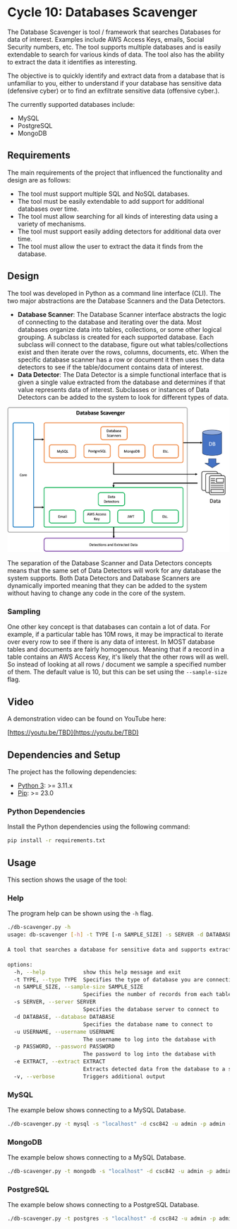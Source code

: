 # Cycle 10: Databases Scavenger
The Database Scavenger is tool / framework that searches Databases for data of interest.  Examples include AWS Access Keys, emails, Social Security numbers, etc.  The tool supports multiple databases and is easily extendable to search for various kinds of data.  The tool also has the ability to extract the data it identifies as interesting.

The objective is to quickly identify and extract data from a database that is unfamiliar to you, either to understand if your database has sensitive data (defensive cyber) or to find an exfiltrate sensitive data (offensive cyber.).

The currently supported databases include:

  * MySQL
  * PostgreSQL
  * MongoDB


## Requirements
The main requirements of the project that influenced the functionality and design are as follows:

  * The tool must support multiple SQL and NoSQL databases.
  * The tool must be easily extendable to add support for additional databases over time.
  * The tool must allow searching for all kinds of interesting data using a variety of mechanisms.
  * The tool must support easily adding detectors for additional data over time.
  * The tool must allow the user to extract the data it finds from the database.

## Design
The tool was developed in Python as a command line interface (CLI).  The two major abstractions are the Database Scanners and the Data Detectors.

  * **Database Scanner**: The Database Scanner interface abstracts the logic of connecting to the database and iterating over the data.  Most databases organize data into tables, collections, or some other logical grouping.  A subclass is created for each supported database.  Each subclass will connect to the database, figure out what tables/collections exist and then iterate over the rows, columns, documents, etc. When the specific database scanner has a row or document it then uses the data detectors to see if the table/document contains data of interest.
  * **Data Detector**: The Data Detector is a simple functional interface that is given a single value extracted from the database and determines if that value represents data of interest.  Subclasses or instances of Data Detectors can be added to the system to look for different types of data.

![Architecture](assets/architecture.png)

The separation of the Database Scanner and Data Detectors concepts means that the same set of Data Detectors will work for any database the system supports.  Both Data Detectors and Database Scanners are dynamically imported meaning that they can be added to the system without having to change any code in the core of the system.

### Sampling
One other key concept is that databases can contain a lot of data.  For example, if a particular table has 10M rows, it may be impractical to iterate over every row to see if there is any data of interest.  In MOST database tables and documents are fairly homogenous.  Meaning that if a record in a table contains an AWS Access Key, it's likely that the other rows will as well.  So instead of looking at all rows / document we sample a specified number of them. The default value is 10, but this can be set using the `--sample-size` flag. 

## Video
A demonstration video can be found on YouTube here:

[https://youtu.be/TBD](https://youtu.be/TBD)


## Dependencies and Setup
The project has the following dependencies:

* [Python 3](https://www.python.org/): >= 3.11.x
* [Pip](https://pip.pypa.io/en/stable/): >= 23.0


### Python Dependencies
Install the Python dependencies using the following command:

```bash
pip install -r requirements.txt
```

## Usage
This section shows the usage of the tool:


### Help
The program help can be shown using the `-h` flag.

```bash
./db-scavenger.py -h
usage: db-scavenger [-h] -t TYPE [-n SAMPLE_SIZE] -s SERVER -d DATABASE -u USERNAME -p PASSWORD [-e EXTRACT] [-v]

A tool that searches a database for sensitive data and supports extracting data of interest.

options:
  -h, --help            show this help message and exit
  -t TYPE, --type TYPE  Specifies the type of database you are connecting to
  -n SAMPLE_SIZE, --sample-size SAMPLE_SIZE
                        Specifies the number of records from each table to query to detect data
  -s SERVER, --server SERVER
                        Specifies the database server to connect to
  -d DATABASE, --database DATABASE
                        Specifies the database name to connect to
  -u USERNAME, --username USERNAME
                        The username to log into the database with
  -p PASSWORD, --password PASSWORD
                        The password to log into the database with
  -e EXTRACT, --extract EXTRACT
                        Extracts detected data from the database to a specified file
  -v, --verbose         Triggers additional output
```

### MySQL

The example below shows connecting to a MySQL Database.

```bash
./db-scavenger.py -t mysql -s "localhost" -d csc842 -u admin -p admin -v
```

### MongoDB

The example below shows connecting to a MySQL Database.

```bash
./db-scavenger.py -t mongodb -s "localhost" -d csc842 -u admin -p admin -v
```

### PostgreSQL

The example below shows connecting to a PostgreSQL Database.

```bash
./db-scavenger.py -t postgres -s "localhost" -d csc842 -u admin -p admin -v
```
